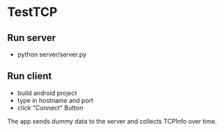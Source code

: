 # TestTCP

## Run server
- python server/server.py

## Run client
- build android project
- type in hostname and port
- click "Connect" Button

The app sends dummy data to the server and collects TCPInfo over time.
